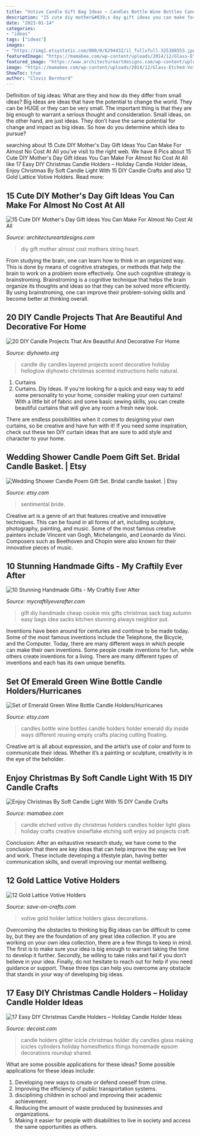```yaml
---
title: "Votive Candle Gift Bag Ideas ~ Candles Bottle Wine Bottles Candle Holders Holder Emerald Diy Inside Ways Different Reusing Empty Crafts Placing Cutting Floating"
description: "15 cute diy mother&#039;s day gift ideas you can make for almost no cost at all"
date: "2023-01-14"
categories:
- "ideas"
tags: ["ideas"]
images:
- "https://img1.etsystatic.com/000/0/6294432/il_fullxfull.325388553.jpg"
featuredImage: "https://mamabee.com/wp-content/uploads/2014/12/Glass-Etched-Votive-Candle-Holders.jpg"
featured_image: "https://www.architectureartdesigns.com/wp-content/uploads/2019/03/15-Cute-DIY-Mothers-Day-Gift-Ideas-You-Can-Make-For-Almost-No-Cost-At-All-4.jpg"
image: "https://mamabee.com/wp-content/uploads/2014/12/Glass-Etched-Votive-Candle-Holders.jpg"
ShowToc: true
author: "Clovis Bernhard"
---
```



Definition of big ideas: What are they and how do they differ from small ideas?
Big ideas are ideas that have the potential to change the world. They can be HUGE or they can be very small. The important thing is that they are big enough to warrant a serious thought and consideration. Small ideas, on the other hand, are just ideas. They don’t have the same potential for change and impact as big ideas. So how do you determine which idea to pursue?

	

		
searching about 15 Cute DIY Mother&#039;s Day Gift Ideas You Can Make For Almost No Cost At All you've visit to the right web. We have 8 Pics about 15 Cute DIY Mother&#039;s Day Gift Ideas You Can Make For Almost No Cost At All like 17 Easy DIY Christmas Candle Holders – Holiday Candle Holder Ideas, Enjoy Christmas By Soft Candle Light With 15 DIY Candle Crafts and also 12 Gold Lattice Votive Holders. Read more:
		
    
## 15 Cute DIY Mother&#039;s Day Gift Ideas You Can Make For Almost No Cost At All

<img loading=lazy src="https://www.architectureartdesigns.com/wp-content/uploads/2019/03/15-Cute-DIY-Mothers-Day-Gift-Ideas-You-Can-Make-For-Almost-No-Cost-At-All-4.jpg" onerror="this.onerror=null;this.src='https://tse4.mm.bing.net/th?id=OIP.5I7Svq8k3M8n_T7OGlcCXQHaLH&amp;pid=15.1';" alt="15 Cute DIY Mother&#039;s Day Gift Ideas You Can Make For Almost No Cost At All">

_Source: architectureartdesigns.com_

>diy gift mother almost cost mothers string heart. 

	

From studying the brain, one can learn how to think in an organized way. This is done by means of cognitive strategies, or methods that help the brain to work on a problem more effectively. One such cognitive strategy is brainstroming. Brainstroming is a cognitive technique that helps the brain organize its thoughts and ideas so that they can be solved more efficiently. By using brainstroming, one can improve their problem-solving skills and become better at thinking overall.

    
## 20 DIY Candle Projects That Are Beautiful And Decorative For Home

<img loading=lazy src="http://www.diyhowto.org/wp-content/uploads/2016/02/DIYHowto-20-DIY-Candle-Projects-That-Are-Beautiful-And-Decorative-For-Home02-DIY-Layered-Scented-Candle.jpg" onerror="this.onerror=null;this.src='https://tse2.mm.bing.net/th?id=OIP.Utzu-Lfkn8p2SVwE0jvtXQHaKX&amp;pid=15.1';" alt="20 DIY Candle Projects That Are Beautiful And Decorative For Home">

_Source: diyhowto.org_

>candle diy candles layered projects scent decorative holiday helloglow diyhowto christmas scented instructions hello natural. 

	

1. Curtains
1. Curtains. Diy Ideas.
If you're looking for a quick and easy way to add some personality to your home, consider making your own curtains! With a little bit of fabric and some basic sewing skills, you can create beautiful curtains that will give any room a fresh new look.

There are endless possibilities when it comes to designing your own curtains, so be creative and have fun with it! If you need some inspiration, check out these ten DIY curtain ideas that are sure to add style and character to your home.

    
## Wedding Shower Candle Poem Gift Set. Bridal Candle Basket. | Etsy

<img loading=lazy src="https://i.etsystatic.com/8744977/r/il/a1a208/957539880/il_794xN.957539880_tbem.jpg" onerror="this.onerror=null;this.src='https://tse3.mm.bing.net/th?id=OIP.pp_V-4eQu4k6_HiE0PuQGQHaFO&amp;pid=15.1';" alt="Wedding Shower Candle Poem Gift Set. Bridal candle basket. | Etsy">

_Source: etsy.com_

>sentimental bride. 

	

Creative art is a genre of art that features creative and innovative techniques. This can be found in all forms of art, including sculpture, photography, painting, and music. Some of the most famous creative painters include Vincent van Gogh, Michelangelo, and Leonardo da Vinci. Composers such as Beethoven and Chopin were also known for their innovative pieces of music.

    
## 10 Stunning Handmade Gifts - My Craftily Ever After

<img loading=lazy src="http://www.itsalwaysautumn.com/wp-content/uploads/2016/10/cookie-mix-gift-bags-sack-easy-cheap-diy-handmade-christmas-neighbor-gift-idea-featured.jpg" onerror="this.onerror=null;this.src='https://tse1.mm.bing.net/th?id=OIP.GFBswQqINr_LYtDOxq-nIwHaHa&amp;pid=15.1';" alt="10 Stunning Handmade Gifts - My Craftily Ever After">

_Source: mycraftilyeverafter.com_

>gift diy handmade cheap cookie mix gifts christmas sack bag autumn easy bags idea sacks kitchen stunning always neighbor put. 

	

Inventions have been around for centuries and continue to be made today. Some of the most famous inventions include the Telephone, the Bicycle, and the Computer. Today, there are many different ways in which people can make their own inventions. Some people create inventions for fun, while others create inventions for a living. There are many different types of inventions and each has its own unique benefits.

    
## Set Of Emerald Green Wine Bottle Candle Holders/Hurricanes

<img loading=lazy src="https://img1.etsystatic.com/000/0/6294432/il_fullxfull.325388553.jpg" onerror="this.onerror=null;this.src='https://tse2.mm.bing.net/th?id=OIP.FCycMsrRioE8qe8AeuwtVAHaFj&amp;pid=15.1';" alt="Set of Emerald Green Wine Bottle Candle Holders/Hurricanes">

_Source: etsy.com_

>candles bottle wine bottles candle holders holder emerald diy inside ways different reusing empty crafts placing cutting floating. 

	

Creative art is all about expression, and the artist’s use of color and form to communicate their ideas. Whether it’s a painting or sculpture, creativity is in the eye of the beholder.

    
## Enjoy Christmas By Soft Candle Light With 15 DIY Candle Crafts

<img loading=lazy src="https://mamabee.com/wp-content/uploads/2014/12/Glass-Etched-Votive-Candle-Holders.jpg" onerror="this.onerror=null;this.src='https://tse4.mm.bing.net/th?id=OIP.6Rn59X0yKNliNc7huZaLNQHaF-&amp;pid=15.1';" alt="Enjoy Christmas By Soft Candle Light With 15 DIY Candle Crafts">

_Source: mamabee.com_

>candle etched votive diy christmas holders candles holder light glass holiday crafts creative snowflake etching soft enjoy ad projects craft. 

	

Conclusion:
After an exhaustive research study, we have come to the conclusion that there are key ideas that can help improve the way we live and work. These include developing a lifestyle plan, having better communication skills, and overall improving our mental wellbeing.

    
## 12 Gold Lattice Votive Holders

<img loading=lazy src="https://d28xhcgddm1buq.cloudfront.net/product-images/votive-holder-gold-lattice-2-1.jpg" onerror="this.onerror=null;this.src='https://tse3.mm.bing.net/th?id=OIP.0Uuu2kvQ0UnI2xpCGz7dEQHaJK&amp;pid=15.1';" alt="12 Gold Lattice Votive Holders">

_Source: save-on-crafts.com_

>votive gold holder lattice holders glass decorations. 

	

Overcoming the obstacles to thinking big
Big ideas can be difficult to come by, but they are the foundation of any great idea collection. If you are working on your own idea collection, there are a few things to keep in mind. The first is to make sure your idea is big enough to warrant taking the time to develop it further. Secondly, be willing to take risks and fail if you don’t believe in your idea. Finally, do not hesitate to reach out for help if you need guidance or support. These three tips can help you overcome any obstacle that stands in your way of developing big ideas.

    
## 17 Easy DIY Christmas Candle Holders – Holiday Candle Holder Ideas

<img loading=lazy src="https://cdn.decoist.com/wp-content/uploads/2015/11/Glitter-on-glass-cylinders-made-to-look-like-icicles.jpg" onerror="this.onerror=null;this.src='https://tse2.mm.bing.net/th?id=OIP.btHC3kteMPTliigbsDzuSQHaLH&amp;pid=15.1';" alt="17 Easy DIY Christmas Candle Holders – Holiday Candle Holder Ideas">

_Source: decoist.com_

>candle holders glitter icicle christmas holder diy candles glass making icicles cylinders holiday homesthetics things homemade epsom decorations roundup shared. 

	

What are some possible applications for these ideas?
Some possible applications for these ideas include: 
1. Developing new ways to create or defend oneself from crime. 
2. Improving the efficiency of public transportation systems. 
3. disciplining children in school and improving their academic achievement. 
4. Reducing the amount of waste produced by businesses and organizations. 
5. Making it easier for people with disabilities to live in society and access the same opportunities as others.

